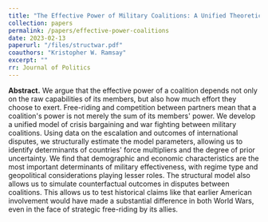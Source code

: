```yaml
---
title: "The Effective Power of Military Coalitions: A Unified Theoretical and Empirical Model"
collection: papers
permalink: /papers/effective-power-coalitions
date: 2023-02-13
paperurl: "/files/structwar.pdf"
coauthors: "Kristopher W. Ramsay"
excerpt: ""
rr: Journal of Politics
---
```


**Abstract.**
We argue that the effective power of a coalition depends not only on the raw capabilities of its members, but also how much effort they choose to exert. Free-riding and competition between partners mean that a coalition's power is not merely the sum of its members' power. We develop a unified model of crisis bargaining and war fighting between military coalitions. Using data on the escalation and outcomes of international disputes, we structurally estimate the model parameters, allowing us to identify determinants of countries' force multipliers and the degree of prior uncertainty. We find that demographic and economic characteristics are the most important determinants of military effectiveness, with regime type and geopolitical considerations playing lesser roles. The structural model also allows us to simulate counterfactual outcomes in disputes between coalitions. This allows us to test historical claims like that earlier American involvement would have made a substantial difference in both World Wars, even in the face of strategic free-riding by its allies.

